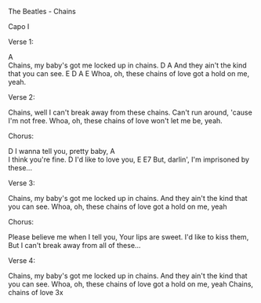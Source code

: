 The Beatles - Chains

Capo I

Verse 1:

  A          
  Chains, my baby's got me locked up in chains.
  D A
  And they ain't the kind that you can see.
  E D A E
  Whoa, oh, these chains of love got a hold on me, yeah.

Verse 2:

  Chains, well I can't break away from these chains.
  Can't run around, 'cause I'm not free.
  Whoa, oh, these chains of love won't let me be, yeah.

Chorus:

  D
  I wanna tell you, pretty baby,
  A              
  I think you're fine.
  D
  I'd like to love you,
  E E7
  But, darlin', I'm imprisoned by these...

Verse 3:

  Chains, my baby's got me locked up in chains.
  And they ain't the kind that you can see.
  Whoa, oh, these chains of love got a hold on me, yeah

Chorus:

  Please believe me when I tell you,
  Your lips are sweet.
  I'd like to kiss them,
  But I can't break away from all of these...

Verse 4:

  Chains, my baby's got me locked up in chains.
  And they ain't the kind that you can see.
  Whoa, oh, these chains of love got a hold on me, yeah
  Chains, chains of love  3x
